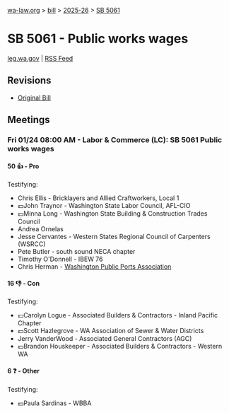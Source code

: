 [wa-law.org](/) > [bill](/bill/) > [2025-26](/bill/2025-26/) > [SB 5061](/bill/2025-26/sb/5061/)

# SB 5061 - Public works wages
[leg.wa.gov](https://app.leg.wa.gov/billsummary?BillNumber=5061&Year=2025&Initiative=false) | [RSS Feed](./rss.xml)

## Revisions
* [Original Bill](1/)

## Meetings
### Fri 01/24 08:00 AM - Labor & Commerce (LC): SB 5061 Public works wages
#### 50 👍 - Pro
Testifying:
* Chris Ellis - Bricklayers and Allied Craftworkers, Local 1
* 💵John Traynor - Washington State Labor Council, AFL-CIO
* 💵Minna Long - Washington State Building & Construction Trades Council
* Andrea Ornelas
* Jesse Cervantes - Western States Regional Council of Carpenters (WSRCC)
* Pete Butler - south sound NECA chapter
* Timothy O'Donnell - IBEW 76
* Chris Herman - [Washington Public Ports Association](/org/washington_public_ports_association/)

#### 16 👎 - Con
Testifying:
* 💵Carolyn Logue - Associated Builders & Contractors - Inland Pacific Chapter
* 💵Scott Hazlegrove - WA Association of Sewer & Water Districts
* Jerry VanderWood - Associated General Contractors (AGC)
* 💵Brandon Houskeeper - Associated Builders & Contractors - Western WA

#### 6 ❓ - Other
Testifying:
* 💵Paula Sardinas - WBBA
